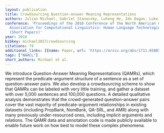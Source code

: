 ```yaml
---
layout: publication
title: Crowdsourcing Question-answer Meaning Representations
authors: Julian Michael, Gabriel Stanovsky, Luheng He, Ido Dagan, Luke Zettlemoyer
conference: 'Proceedings of the 2018 Conference of the North American Chapter of the
  Association for Computational Linguistics: Human Language Technologies, Volume 2
  (Short Papers)'
year: 2018
bibkey: michael2017crowdsourcing
citations: 79
additional_links: [{name: Paper, url: 'https://arxiv.org/abs/1711.05885'}]
tags: ["NAACL"]
short_authors: Michael et al.
---
```

We introduce Question-Answer Meaning Representations (QAMRs), which represent
the predicate-argument structure of a sentence as a set of question-answer
pairs. We also develop a crowdsourcing scheme to show that QAMRs can be labeled
with very little training, and gather a dataset with over 5,000 sentences and
100,000 questions. A detailed qualitative analysis demonstrates that the
crowd-generated question-answer pairs cover the vast majority of
predicate-argument relationships in existing datasets (including PropBank,
NomBank, QA-SRL, and AMR) along with many previously under-resourced ones,
including implicit arguments and relations. The QAMR data and annotation code
is made publicly available to enable future work on how best to model these
complex phenomena.